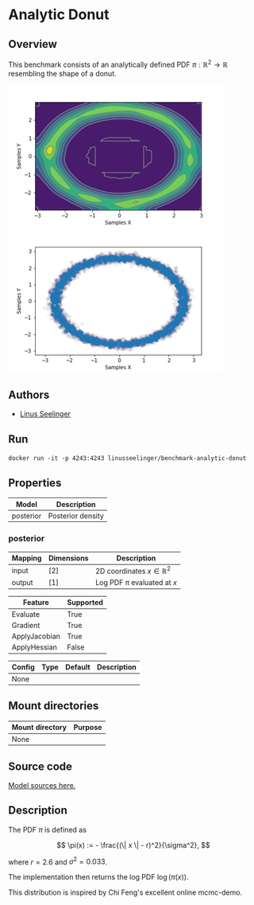 # Analytic Donut

## Overview
This benchmark consists of an analytically defined PDF $\pi : \mathbb{R}^2 \rightarrow \mathbb{R}$ resembling the shape of a donut.

![Contour](https://raw.githubusercontent.com/UM-Bridge/benchmarks/main/benchmarks/analytic-donut/contour.png "Contour plot")
![Samples](https://raw.githubusercontent.com/UM-Bridge/benchmarks/main/benchmarks/analytic-donut/samples.png "Sample scatterplot")

## Authors
- [Linus Seelinger](mailto:linus.seelinger@iwr.uni-heidelberg.de)

## Run
```
docker run -it -p 4243:4243 linusseelinger/benchmark-analytic-donut
```

## Properties

Model | Description
---|---
posterior | Posterior density

### posterior
Mapping | Dimensions | Description
---|---|---
input | [2] | 2D coordinates $x \in \mathbb{R}^2$
output | [1] | Log PDF $\pi$ evaluated at $x$

Feature | Supported
---|---
Evaluate | True
Gradient | True
ApplyJacobian | True
ApplyHessian | False

Config | Type | Default | Description
---|---|---|---
None | | |

## Mount directories
Mount directory | Purpose
---|---
None |

## Source code

[Model sources here.](https://github.com/UM-Bridge/benchmarks/tree/main/benchmarks/analytic-donut)

## Description

The PDF $\pi$ is defined as

$$ \pi(x) := - \frac{(\| x \| - r)^2}{\sigma^2}, $$

where $r = 2.6$ and $\sigma^2 = 0.033$.

The implementation then returns the log PDF $\log(\pi(x))$.

This distribution is inspired by Chi Feng's excellent online mcmc-demo.